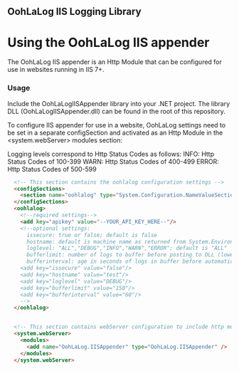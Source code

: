 OohLaLog IIS Logging Library
------------------------------------

# Using the OohLaLog IIS appender

The OohLaLog IIS appender is an Http Module that can be configured for use in websites running in IIS 7+.
 
### Usage

Include the OohLaLogIISAppender library into your .NET project. The library DLL (OohLaLogIISAppender.dll) can be found in the root of this repository.

To configure IIS appender for use in a website, OohLaLog settings need to be set in a separate <oohlalog> configSection and activated as an Http Module 
in the <system.webServer> modules section:

Logging levels correspond to Http Status Codes as follows:
INFO: Http Status Codes of 100-399
WARN: Http Status Codes of 400-499
ERROR: Http Status Codes of 500-599


```html
  <!-- This section contains the oohlalog configuration settings -->
  <configSections>
    <section name="oohlalog" type="System.Configuration.NameValueSectionHandler" />
  </configSections>
  <oohlalog>
    <!--required settings-->
    <add key="apikey" value="--YOUR_API_KEY_HERE--"/>
    <!--optional settings:
      issecure: true or false; default is false
      hostname: default is machine name as returned from System.Environment.MachineName
      loglevel: "ALL","DEBUG","INFO","WARN","ERROR"; default is "ALL"
      bufferlimit: number of logs to buffer before posting to OLL (lower numbers impact app performance); default is 150
      bufferinterval: age in seconds of logs in buffer before automatic posting to OLL (lower numbers impact app performance); default is 60 seconds
    <add key="issecure" value="false"/>
    <add key="hostname" value="test"/>
    <add key="loglevel" value="DEBUG"/>
    <add key="bufferlimit" value="150"/>
    <add key="bufferinterval" value="60"/>
    -->
  </oohlalog>


  <!-- This section contains webServer configuration to include http modules -->
  <system.webServer>
    <modules>
      <add name="OohLaLog.IISAppender" type="OohLaLog.IISAppender" />
    </modules>
  </system.webServer>

```
